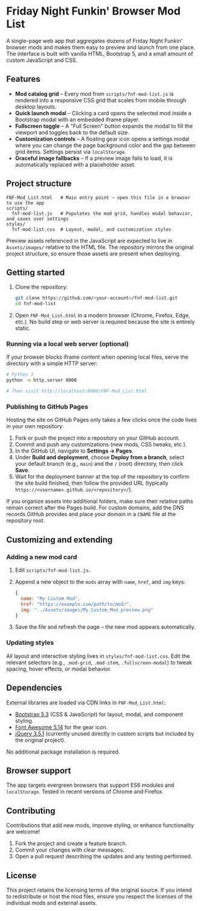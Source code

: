 # Friday Night Funkin' Browser Mod List

A single-page web app that aggregates dozens of Friday Night Funkin' browser mods and makes them easy to preview and launch from one place. The interface is built with vanilla HTML, Bootstrap 5, and a small amount of custom JavaScript and CSS.

## Features

- **Mod catalog grid** – Every mod from `scripts/fnf-mod-list.js` is rendered into a responsive CSS grid that scales from mobile through desktop layouts.
- **Quick launch modal** – Clicking a card opens the selected mod inside a Bootstrap modal with an embedded iframe player.
- **Fullscreen toggle** – A "Full Screen" button expands the modal to fill the viewport and toggles back to the default size.
- **Customization controls** – A floating gear icon opens a settings modal where you can change the page background color and the gap between grid items. Settings persist via `localStorage`.
- **Graceful image fallbacks** – If a preview image fails to load, it is automatically replaced with a placeholder asset.

## Project structure

```text
FNF-Mod_List.html   # Main entry point – open this file in a browser to use the app
scripts/
  fnf-mod-list.js   # Populates the mod grid, handles modal behavior, and saves user settings
styles/
  fnf-mod-list.css  # Layout, modal, and customization styles
```

Preview assets referenced in the JavaScript are expected to live in `Assets/images/` relative to the HTML file. The repository mirrors the original project structure, so ensure those assets are present when deploying.

## Getting started

1. Clone the repository:

   ```bash
   git clone https://github.com/<your-account>/fnf-mod-list.git
   cd fnf-mod-list
   ```

2. Open `FNF-Mod_List.html` in a modern browser (Chrome, Firefox, Edge, etc.). No build step or web server is required because the site is entirely static.

### Running via a local web server (optional)

If your browser blocks iframe content when opening local files, serve the directory with a simple HTTP server:

```bash
# Python 3
python -m http.server 8000

# Then visit http://localhost:8000/FNF-Mod_List.html
```

### Publishing to GitHub Pages

Hosting the site on GitHub Pages only takes a few clicks once the code lives in your own repository:

1. Fork or push the project into a repository on your GitHub account.
2. Commit and push any customizations (new mods, CSS tweaks, etc.).
3. In the GitHub UI, navigate to **Settings → Pages**.
4. Under **Build and deployment**, choose **Deploy from a branch**, select your default branch (e.g., `main`) and the `/` (root) directory, then click **Save**.
5. Wait for the deployment banner at the top of the repository to confirm the site build finished, then follow the provided URL (typically `https://<username>.github.io/<repository>/`).

If you organize assets into additional folders, make sure their relative paths remain correct after the Pages build. For custom domains, add the DNS records GitHub provides and place your domain in a `CNAME` file at the repository root.

## Customizing and extending

### Adding a new mod card

1. Edit `scripts/fnf-mod-list.js`.
2. Append a new object to the `mods` array with `name`, `href`, and `img` keys:

   ```js
   {
     name: "My Custom Mod",
     href: "https://example.com/path/to/mod/",
     img: "../Assets/images/My_Custom_Mod_preview.png"
   }
   ```

3. Save the file and refresh the page – the new mod appears automatically.

### Updating styles

All layout and interactive styling lives in `styles/fnf-mod-list.css`. Edit the relevant selectors (e.g., `.mod-grid`, `.mod-item`, `.fullscreen-modal`) to tweak spacing, hover effects, or modal behavior.

## Dependencies

External libraries are loaded via CDN links in `FNF-Mod_List.html`:

- [Bootstrap 5.3](https://getbootstrap.com/) (CSS & JavaScript) for layout, modal, and component styling.
- [Font Awesome 5.14](https://fontawesome.com/) for the gear icon.
- [jQuery 3.5.1](https://jquery.com/) (currently unused directly in custom scripts but included by the original project).

No additional package installation is required.

## Browser support

The app targets evergreen browsers that support ES6 modules and `localStorage`. Tested in recent versions of Chrome and Firefox.

## Contributing

Contributions that add new mods, improve styling, or enhance functionality are welcome!

1. Fork the project and create a feature branch.
2. Commit your changes with clear messages.
3. Open a pull request describing the updates and any testing performed.

## License

This project retains the licensing terms of the original source. If you intend to redistribute or host the mod files, ensure you respect the licenses of the individual mods and external assets.
